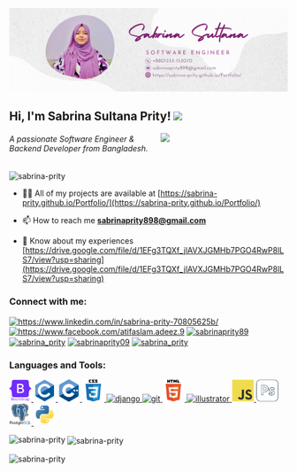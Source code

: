 <p align="center">
   <img src="https://github.com/Sabrina-Prity/Sabrina-Prity/blob/main/Cover%20Image.png">
</p>

<h2> Hi, I'm Sabrina Sultana Prity! <img src="https://media.giphy.com/media/mGcNjsfWAjY5AEZNw6/giphy.gif" width="50"></h2>
<img align='right' src="https://media.giphy.com/media/ieyl9zmCjO4b4t6qoY/giphy.gif" width="230">
<h6>A passionate Software Engineer & Backend Developer from Bangladesh.</h6>


<p align="left"> <img src="https://komarev.com/ghpvc/?username=sabrina-prity&label=Profile%20views&color=0e75b6&style=flat" alt="sabrina-prity" /> </p>

- 👨‍💻 All of my projects are available at [https://sabrina-prity.github.io/Portfolio/](https://sabrina-prity.github.io/Portfolio/)

- 📫 How to reach me **sabrinaprity898@gmail.com**

- 📄 Know about my experiences [https://drive.google.com/file/d/1EFg3TQXf_jlAVXJGMHb7PGO4RwP8lLS7/view?usp=sharing](https://drive.google.com/file/d/1EFg3TQXf_jlAVXJGMHb7PGO4RwP8lLS7/view?usp=sharing)

<h3 align="left">Connect with me:</h3>
<p align="left">
<a href="https://linkedin.com/in/https://www.linkedin.com/in/sabrina-prity-70805625b/" target="blank"><img align="center" src="https://raw.githubusercontent.com/rahuldkjain/github-profile-readme-generator/master/src/images/icons/Social/linked-in-alt.svg" alt="https://www.linkedin.com/in/sabrina-prity-70805625b/" height="30" width="40" /></a>
<a href="https://fb.com/https://www.facebook.com/atifaslam.adeez.9" target="blank"><img align="center" src="https://raw.githubusercontent.com/rahuldkjain/github-profile-readme-generator/master/src/images/icons/Social/facebook.svg" alt="https://www.facebook.com/atifaslam.adeez.9" height="30" width="40" /></a>
<a href="https://www.codechef.com/users/sabrinaprity89" target="blank"><img align="center" src="https://cdn.jsdelivr.net/npm/simple-icons@3.1.0/icons/codechef.svg" alt="sabrinaprity89" height="30" width="40" /></a>
<a href="https://codeforces.com/profile/sabrina_prity" target="blank"><img align="center" src="https://raw.githubusercontent.com/rahuldkjain/github-profile-readme-generator/master/src/images/icons/Social/codeforces.svg" alt="sabrina_prity" height="30" width="40" /></a>
<a href="https://www.leetcode.com/sabrinaprity09" target="blank"><img align="center" src="https://raw.githubusercontent.com/rahuldkjain/github-profile-readme-generator/master/src/images/icons/Social/leet-code.svg" alt="sabrinaprity09" height="30" width="40" /></a>
<a href="https://discord.gg/sabrina_prity" target="blank"><img align="center" src="https://raw.githubusercontent.com/rahuldkjain/github-profile-readme-generator/master/src/images/icons/Social/discord.svg" alt="sabrina_prity" height="30" width="40" /></a>
</p>

<h3 align="left">Languages and Tools:</h3>
<p align="left"> <a href="https://getbootstrap.com" target="_blank" rel="noreferrer"> <img src="https://raw.githubusercontent.com/devicons/devicon/master/icons/bootstrap/bootstrap-plain-wordmark.svg" alt="bootstrap" width="40" height="40"/> </a> <a href="https://www.cprogramming.com/" target="_blank" rel="noreferrer"> <img src="https://raw.githubusercontent.com/devicons/devicon/master/icons/c/c-original.svg" alt="c" width="40" height="40"/> </a> <a href="https://www.w3schools.com/cpp/" target="_blank" rel="noreferrer"> <img src="https://raw.githubusercontent.com/devicons/devicon/master/icons/cplusplus/cplusplus-original.svg" alt="cplusplus" width="40" height="40"/> </a> <a href="https://www.w3schools.com/css/" target="_blank" rel="noreferrer"> <img src="https://raw.githubusercontent.com/devicons/devicon/master/icons/css3/css3-original-wordmark.svg" alt="css3" width="40" height="40"/> </a> <a href="https://www.djangoproject.com/" target="_blank" rel="noreferrer"> <img src="https://cdn.worldvectorlogo.com/logos/django.svg" alt="django" width="40" height="40"/> </a> <a href="https://git-scm.com/" target="_blank" rel="noreferrer"> <img src="https://www.vectorlogo.zone/logos/git-scm/git-scm-icon.svg" alt="git" width="40" height="40"/> </a> <a href="https://www.w3.org/html/" target="_blank" rel="noreferrer"> <img src="https://raw.githubusercontent.com/devicons/devicon/master/icons/html5/html5-original-wordmark.svg" alt="html5" width="40" height="40"/> </a> <a href="https://www.adobe.com/in/products/illustrator.html" target="_blank" rel="noreferrer"> <img src="https://www.vectorlogo.zone/logos/adobe_illustrator/adobe_illustrator-icon.svg" alt="illustrator" width="40" height="40"/> </a> <a href="https://developer.mozilla.org/en-US/docs/Web/JavaScript" target="_blank" rel="noreferrer"> <img src="https://raw.githubusercontent.com/devicons/devicon/master/icons/javascript/javascript-original.svg" alt="javascript" width="40" height="40"/> </a> <a href="https://www.photoshop.com/en" target="_blank" rel="noreferrer"> <img src="https://raw.githubusercontent.com/devicons/devicon/master/icons/photoshop/photoshop-line.svg" alt="photoshop" width="40" height="40"/> </a> <a href="https://www.postgresql.org" target="_blank" rel="noreferrer"> <img src="https://raw.githubusercontent.com/devicons/devicon/master/icons/postgresql/postgresql-original-wordmark.svg" alt="postgresql" width="40" height="40"/> </a> <a href="https://www.python.org" target="_blank" rel="noreferrer"> <img src="https://raw.githubusercontent.com/devicons/devicon/master/icons/python/python-original.svg" alt="python" width="40" height="40"/> </a> </p>

<p><img align="left" src="https://github-readme-stats.vercel.app/api/top-langs?username=sabrina-prity&show_icons=true&locale=en&layout=compact" alt="sabrina-prity" /></p>

<p>&nbsp;<img align="center" src="https://github-readme-stats.vercel.app/api?username=sabrina-prity&show_icons=true&locale=en" alt="sabrina-prity" /></p>

<p><img align="center" src="https://github-readme-streak-stats.herokuapp.com/?user=sabrina-prity&" alt="sabrina-prity" /></p>
